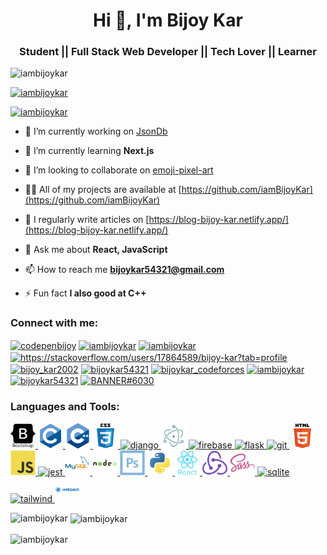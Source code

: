 <h1 align="center">Hi 👋, I'm Bijoy Kar</h1>
<h3 align="center">Student || Full Stack Web Developer || Tech Lover || Learner</h3>

<p align="left"> <img src="https://komarev.com/ghpvc/?username=iambijoykar&label=Profile%20views&color=0e75b6&style=flat" alt="iambijoykar" /> </p>

<p align="left"> <a href="https://github.com/ryo-ma/github-profile-trophy"><img src="https://github-profile-trophy.vercel.app/?username=iambijoykar" alt="iambijoykar" /></a> </p>

<p align="left"> <a href="https://twitter.com/iambijoykar" target="blank"><img src="https://img.shields.io/twitter/follow/iambijoykar?logo=twitter&style=for-the-badge" alt="iambijoykar" /></a> </p>

- 🔭 I’m currently working on [JsonDb](https://github.com/iamBijoyKar/jsondb)

- 🌱 I’m currently learning **Next.js**

- 👯 I’m looking to collaborate on [emoji-pixel-art](https://github.com/iamBijoyKar/emojis-pixel-art)

- 👨‍💻 All of my projects are available at [https://github.com/iamBijoyKar](https://github.com/iamBijoyKar)

- 📝 I regularly write articles on [https://blog-bijoy-kar.netlify.app/](https://blog-bijoy-kar.netlify.app/)

- 💬 Ask me about **React, JavaScript**

- 📫 How to reach me **bijoykar54321@gmail.com**

- ⚡ Fun fact **I also good at C++**

<h3 align="left">Connect with me:</h3>
<p align="left">
<a href="https://codepen.io/codepenbijoy" target="blank"><img align="center" src="https://raw.githubusercontent.com/rahuldkjain/github-profile-readme-generator/master/src/images/icons/Social/codepen.svg" alt="codepenbijoy" height="30" width="40" /></a>
<a href="https://twitter.com/iambijoykar" target="blank"><img align="center" src="https://raw.githubusercontent.com/rahuldkjain/github-profile-readme-generator/master/src/images/icons/Social/twitter.svg" alt="iambijoykar" height="30" width="40" /></a>
<a href="https://linkedin.com/in/iambijoykar" target="blank"><img align="center" src="https://raw.githubusercontent.com/rahuldkjain/github-profile-readme-generator/master/src/images/icons/Social/linked-in-alt.svg" alt="iambijoykar" height="30" width="40" /></a>
<a href="https://stackoverflow.com/users/https://stackoverflow.com/users/17864589/bijoy-kar?tab=profile" target="blank"><img align="center" src="https://raw.githubusercontent.com/rahuldkjain/github-profile-readme-generator/master/src/images/icons/Social/stack-overflow.svg" alt="https://stackoverflow.com/users/17864589/bijoy-kar?tab=profile" height="30" width="40" /></a>
<a href="https://www.codechef.com/users/bijoy_kar2002" target="blank"><img align="center" src="https://cdn.jsdelivr.net/npm/simple-icons@3.1.0/icons/codechef.svg" alt="bijoy_kar2002" height="30" width="40" /></a>
<a href="https://www.hackerrank.com/bijoykar54321" target="blank"><img align="center" src="https://raw.githubusercontent.com/rahuldkjain/github-profile-readme-generator/master/src/images/icons/Social/hackerrank.svg" alt="bijoykar54321" height="30" width="40" /></a>
<a href="https://codeforces.com/profile/bijoykar_codeforces" target="blank"><img align="center" src="https://raw.githubusercontent.com/rahuldkjain/github-profile-readme-generator/master/src/images/icons/Social/codeforces.svg" alt="bijoykar_codeforces" height="30" width="40" /></a>
<a href="https://www.leetcode.com/iambijoykar" target="blank"><img align="center" src="https://raw.githubusercontent.com/rahuldkjain/github-profile-readme-generator/master/src/images/icons/Social/leet-code.svg" alt="iambijoykar" height="30" width="40" /></a>
<a href="https://www.hackerearth.com/bijoykar54321" target="blank"><img align="center" src="https://raw.githubusercontent.com/rahuldkjain/github-profile-readme-generator/master/src/images/icons/Social/hackerearth.svg" alt="bijoykar54321" height="30" width="40" /></a>
<a href="https://discord.gg/BANNER#6030" target="blank"><img align="center" src="https://raw.githubusercontent.com/rahuldkjain/github-profile-readme-generator/master/src/images/icons/Social/discord.svg" alt="BANNER#6030" height="30" width="40" /></a>
</p>

<h3 align="left">Languages and Tools:</h3>
<p align="left"> <a href="https://getbootstrap.com" target="_blank" rel="noreferrer"> <img src="https://raw.githubusercontent.com/devicons/devicon/master/icons/bootstrap/bootstrap-plain-wordmark.svg" alt="bootstrap" width="40" height="40"/> </a> <a href="https://www.cprogramming.com/" target="_blank" rel="noreferrer"> <img src="https://raw.githubusercontent.com/devicons/devicon/master/icons/c/c-original.svg" alt="c" width="40" height="40"/> </a> <a href="https://www.w3schools.com/cpp/" target="_blank" rel="noreferrer"> <img src="https://raw.githubusercontent.com/devicons/devicon/master/icons/cplusplus/cplusplus-original.svg" alt="cplusplus" width="40" height="40"/> </a> <a href="https://www.w3schools.com/css/" target="_blank" rel="noreferrer"> <img src="https://raw.githubusercontent.com/devicons/devicon/master/icons/css3/css3-original-wordmark.svg" alt="css3" width="40" height="40"/> </a> <a href="https://www.djangoproject.com/" target="_blank" rel="noreferrer"> <img src="https://cdn.worldvectorlogo.com/logos/django.svg" alt="django" width="40" height="40"/> </a> <a href="https://www.electronjs.org" target="_blank" rel="noreferrer"> <img src="https://raw.githubusercontent.com/devicons/devicon/master/icons/electron/electron-original.svg" alt="electron" width="40" height="40"/> </a> <a href="https://firebase.google.com/" target="_blank" rel="noreferrer"> <img src="https://www.vectorlogo.zone/logos/firebase/firebase-icon.svg" alt="firebase" width="40" height="40"/> </a> <a href="https://flask.palletsprojects.com/" target="_blank" rel="noreferrer"> <img src="https://www.vectorlogo.zone/logos/pocoo_flask/pocoo_flask-icon.svg" alt="flask" width="40" height="40"/> </a> <a href="https://git-scm.com/" target="_blank" rel="noreferrer"> <img src="https://www.vectorlogo.zone/logos/git-scm/git-scm-icon.svg" alt="git" width="40" height="40"/> </a> <a href="https://www.w3.org/html/" target="_blank" rel="noreferrer"> <img src="https://raw.githubusercontent.com/devicons/devicon/master/icons/html5/html5-original-wordmark.svg" alt="html5" width="40" height="40"/> </a> <a href="https://developer.mozilla.org/en-US/docs/Web/JavaScript" target="_blank" rel="noreferrer"> <img src="https://raw.githubusercontent.com/devicons/devicon/master/icons/javascript/javascript-original.svg" alt="javascript" width="40" height="40"/> </a> <a href="https://jestjs.io" target="_blank" rel="noreferrer"> <img src="https://www.vectorlogo.zone/logos/jestjsio/jestjsio-icon.svg" alt="jest" width="40" height="40"/> </a> <a href="https://www.mysql.com/" target="_blank" rel="noreferrer"> <img src="https://raw.githubusercontent.com/devicons/devicon/master/icons/mysql/mysql-original-wordmark.svg" alt="mysql" width="40" height="40"/> </a> <a href="https://nodejs.org" target="_blank" rel="noreferrer"> <img src="https://raw.githubusercontent.com/devicons/devicon/master/icons/nodejs/nodejs-original-wordmark.svg" alt="nodejs" width="40" height="40"/> </a> <a href="https://www.photoshop.com/en" target="_blank" rel="noreferrer"> <img src="https://raw.githubusercontent.com/devicons/devicon/master/icons/photoshop/photoshop-line.svg" alt="photoshop" width="40" height="40"/> </a> <a href="https://www.python.org" target="_blank" rel="noreferrer"> <img src="https://raw.githubusercontent.com/devicons/devicon/master/icons/python/python-original.svg" alt="python" width="40" height="40"/> </a> <a href="https://reactjs.org/" target="_blank" rel="noreferrer"> <img src="https://raw.githubusercontent.com/devicons/devicon/master/icons/react/react-original-wordmark.svg" alt="react" width="40" height="40"/> </a> <a href="https://redux.js.org" target="_blank" rel="noreferrer"> <img src="https://raw.githubusercontent.com/devicons/devicon/master/icons/redux/redux-original.svg" alt="redux" width="40" height="40"/> </a> <a href="https://sass-lang.com" target="_blank" rel="noreferrer"> <img src="https://raw.githubusercontent.com/devicons/devicon/master/icons/sass/sass-original.svg" alt="sass" width="40" height="40"/> </a> <a href="https://www.sqlite.org/" target="_blank" rel="noreferrer"> <img src="https://www.vectorlogo.zone/logos/sqlite/sqlite-icon.svg" alt="sqlite" width="40" height="40"/> </a> <a href="https://tailwindcss.com/" target="_blank" rel="noreferrer"> <img src="https://www.vectorlogo.zone/logos/tailwindcss/tailwindcss-icon.svg" alt="tailwind" width="40" height="40"/> </a> <a href="https://webpack.js.org" target="_blank" rel="noreferrer"> <img src="https://raw.githubusercontent.com/devicons/devicon/d00d0969292a6569d45b06d3f350f463a0107b0d/icons/webpack/webpack-original-wordmark.svg" alt="webpack" width="40" height="40"/> </a> </p>

<p><img align="left" src="https://github-readme-stats.vercel.app/api/top-langs?username=iambijoykar&show_icons=true&locale=en&layout=compact" alt="iambijoykar" /></p>

<p>&nbsp;<img align="center" src="https://github-readme-stats.vercel.app/api?username=iambijoykar&show_icons=true&locale=en" alt="iambijoykar" /></p>

<p><img align="center" src="https://github-readme-streak-stats.herokuapp.com/?user=iambijoykar&" alt="iambijoykar" /></p>
